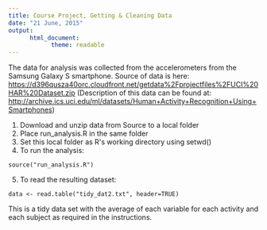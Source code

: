 ```yaml
---
title: Course Project, Getting & Cleaning Data
date: "21 June, 2015"
output: 
      html_document:
            theme: readable
---
```


The data for analysis was collected from the accelerometers from the Samsung Galaxy S smartphone. Source of data is here: https://d396qusza40orc.cloudfront.net/getdata%2Fprojectfiles%2FUCI%20HAR%20Dataset.zip (Description of this data can be found at: http://archive.ics.uci.edu/ml/datasets/Human+Activity+Recognition+Using+Smartphones)

1. Download and unzip data from Source to a local folder
2. Place run_analysis.R in the same folder
3. Set this local folder as R's working directory using setwd()
4. To run the analysis: 
```{r}
source("run_analysis.R") 
```
5. To read the resulting dataset: 
```{r}
data <- read.table("tidy_dat2.txt", header=TRUE)
```
This is a tidy data set with the average of each variable for each activity and each subject as required in the instructions.
